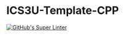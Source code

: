 # ICS3U-Template-CPP

[![GitHub's Super Linter](https://github.com/Miguel-Santacruz/ICS3U-Unit3-03-CPP/workflows/GitHub's%20Super%20Linter/badge.svg)](https://github.com/Miguel-Santacruz/ICS3U-Unit3-03-CPP/actions)

